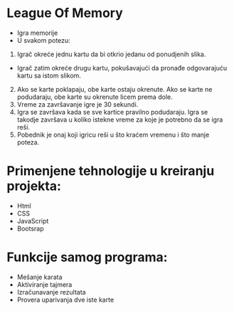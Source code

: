 # League Of Memory

* Igra memorije
* U svakom potezu:
1. Igrač okreće jednu kartu da bi otkrio jedanu od ponudjenih slika.
* Igrač zatim okreće drugu kartu, pokušavajući da pronađe odgovarajuću kartu sa istom slikom.
2. Ako se karte poklapaju, obe karte ostaju okrenute.
   Ako se karte ne podudaraju, obe karte su okrenute licem prema dole.
3. Vreme za završavanje igre je 30 sekundi.
4. Igra se završava kada se sve kartice pravilno podudaraju.
   Igra se takodje završava u koliko istekne vreme za koje je potrebno da se igra reši.
5. Pobednik je onaj koji igricu reši u što kraćem vremenu i što manje poteza.

# Primenjene tehnologije u kreiranju projekta:

* Html
* CSS
* JavaScript
* Bootsrap

# Funkcije samog programa:

 * Mešanje karata
 * Aktiviranje tajmera
 * Izračunavanje rezultata
 * Provera uparivanja dve iste karte
